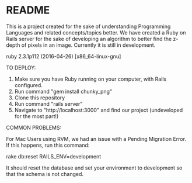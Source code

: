 # README

This is a project created for the sake of understanding
Programming Languages and related concepts/topics better.
We have created a Ruby on Rails server for the sake of
developing an algorithm to better find the z-depth of
pixels in an image. Currently it is still in development.

ruby 2.3.1p112 (2016-04-26) [x86_64-linux-gnu]

TO DEPLOY:

1. Make sure you have Ruby running on your computer, with Rails configured.
2. Run command "gem install chunky_png"
3. Clone this repository
4. Run command "rails server"
5. Navigate to "http://localhost:3000" and find our project (undeveloped for the most part!)

COMMON PROBLEMS:

For Mac Users using RVM, we had an issue with a Pending Migration Error. If this happens, run this command:

rake db:reset RAILS_ENV=development

It should reset the database and set your environment to development so that the schema is not changed.
